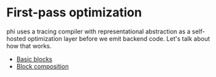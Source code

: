 # First-pass optimization
phi uses a tracing compiler with representational abstraction as a self-hosted
optimization layer before we emit backend code. Let's talk about how that works.

- [Basic blocks](basic-blocks.md)
- [Block composition](block-composition.md)
